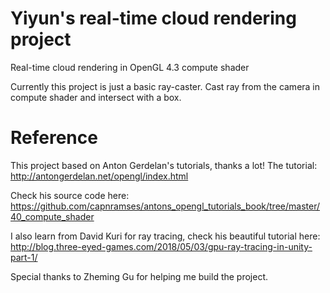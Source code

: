 # Yiyun's real-time cloud rendering project
Real-time cloud rendering in OpenGL 4.3 compute shader

Currently this project is just a basic ray-caster. Cast ray from the camera in compute shader and intersect with a box.

# Reference
This project based on Anton Gerdelan's tutorials, thanks a lot!
The tutorial: http://antongerdelan.net/opengl/index.html

Check his source code here:
https://github.com/capnramses/antons_opengl_tutorials_book/tree/master/40_compute_shader

I also learn from David Kuri for ray tracing, check his beautiful tutorial here:
http://blog.three-eyed-games.com/2018/05/03/gpu-ray-tracing-in-unity-part-1/

Special thanks to Zheming Gu for helping me build the project.
